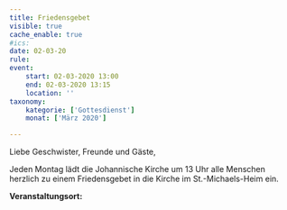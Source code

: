 ```yaml
---
title: Friedensgebet
visible: true
cache_enable: true
#ics: 
date: 02-03-20
rule: 
event:
	start: 02-03-2020 13:00
	end: 02-03-2020 13:15
	location: ''
taxonomy:
	kategorie: ['Gottesdienst']
	monat: ['März 2020']

---
```

Liebe Geschwister, Freunde und Gäste,

Jeden Montag lädt die Johannische Kirche um 13 Uhr alle Menschen herzlich zu einem Friedensgebet in die Kirche im St.-Michaels-Heim ein.



**Veranstaltungsort:** 

